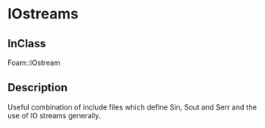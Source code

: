 # IOstreams 
## InClass
Foam::IOstream

## Description
Useful combination of include files which define Sin, Sout and Serr and
the use of IO streams generally.


